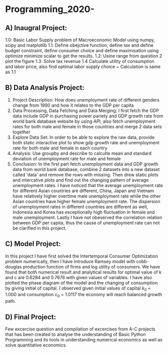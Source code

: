 # Programming_2020- 
## A) Inaugral Project: 
  1.0: Basic Labor Supply problem of Macroeconomic Model using numpy, scipy and matplotlib
  1.1: Define obejctive function, define tax and define budget constraint, define consumer choice 
       and define maximisation using optimize minimize scalar to get the results.
  1.2: Usine range from question 2 plot the figure
  1.3: Solve tax revenue
  1.4 Calculate utility of consumption and labor price, also find optimal labor supply choice ~ Calculation is same as 1.1
 
 
 
 ## B) Data Analysis Project: 
  1. Project Description:  How does unemployment rate of different genders change from 1990 and how it relates to the GDP per capita
  2. Data Processing, Data Fetching and Data Merging:  I first fetch the GDP data include GDP in purchasing power pariety and GDP growth rate from world bank database website by using API, also fetch unemployment rates for both male and female in those countries and merge 2 data sets together
  3. Explore Data Set: In order to be able to explore the raw data, provide both static interactive plot to show gdp growth rate and unemployment rate for both male and female in each country
  4. Analysis: Use groupby and describe to calculte mean and standard deviation of unemployment rate for male and female
  5. Conclusion: In the first part fetch unemployment data and GDP growth data from world bank database, combine 2 datasets into a new dataset called 'data' and remove    the rows with missing. Then drew static plots and intercative plots and find out the changing pattern of average unemployment rates. I have noticed that the average unemployment rate for different Asian countries are different, China, Japan and Vietnam have relatively higher overtime male unemployment rate while the other Asian countries have higher female unemployment rate. The dispersion of unemployment rates in different countries are different as well, Indonesia and Korea has exceptionally high fluctuation in female and male unemployment. Lastly I have not obeserved the correlation relation between GDP per capita, thus the cause of unemployment rate can not be clarified in this project.


## C) Model Project: 
In this project I have first solved the Intertemporal Consumer Optimization problem numerically, then I have introduce Ramsey model with cobb-douglas production function of firms and log utility of consumers. We have found that both numerical result and analytical results for optimal value of k and c are 0.6284 and 0.7676 with given values of variables. I have also plotted the phase diagram of the model and the changing of consumption by giving initial of capital. I observed given initial values of capital $k_0$ = 1.000 and consumption $c_0$ = 1.0117 the economy will reach balanced growth path. 


## D) Final Project:
Few excercise question and compilation of excercises from A-C projects that has been created to analyse the understanding of Basic Python Programming and its tools in understanding numerical economics as well as solve quantitative economics.
